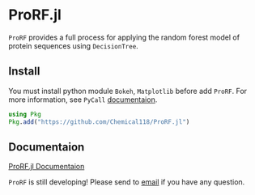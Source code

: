 # ProRF.jl
`ProRF` provides a full process for applying the random forest model of protein sequences using `DecisionTree`.

## Install
You must install python module `Bokeh`, `Matplotlib` before add `ProRF`. For more information, see `PyCall` [documentaion](https://github.com/JuliaPy/PyCall.jl).

```julia
using Pkg
Pkg.add("https://github.com/Chemical118/ProRF.jl")
```

## Documentaion
[ProRF.jl Documentaion](https://chemical118.github.io/ProRF.jl/dev/)  
  
`ProRF` is still developing! Please send to [email](wowo0118@korea.ac.kr) if you have any question.